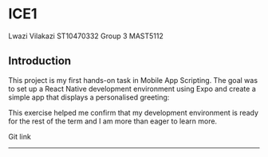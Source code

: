 # ICE1
Lwazi Vilakazi
ST10470332
Group 3 
MAST5112

## Introduction
This project is my first hands-on task in Mobile App Scripting. The goal was to set up a React Native development environment using Expo and create a simple app that displays a personalised greeting:  



This exercise helped me confirm that my development environment is ready for the rest of the term and I am more than eager to learn more.

Git link

---


